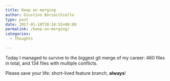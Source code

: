 ```yaml
---
title: Keep on merging
author: Giustino Borzacchiello
type: post
date: 2017-01-18T20:10:53+00:00
permalink: /keep-on-merging/
categories:
  - Thoughts

---
```

Today I managed to survive to the biggest git merge of my career: 460 files in total, and 134 files with multiple conflicts.

Please save your life: short-lived feature branch, **always**!